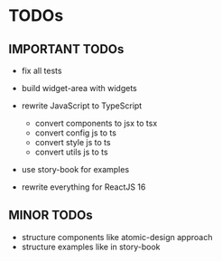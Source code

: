 # TODOs

## IMPORTANT TODOs

- fix all tests

- build widget-area with widgets

- rewrite JavaScript to TypeScript
  - convert components to jsx to tsx
  - convert config js to ts
  - convert style js to ts
  - convert utils js to ts

 - use story-book for examples

 - rewrite everything for ReactJS 16


## MINOR TODOs

- structure components like atomic-design approach
- structure examples like in story-book
